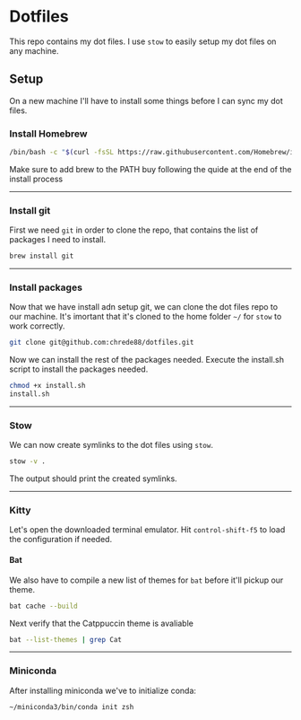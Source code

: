 # Dotfiles

This repo contains my dot files. I use `stow` to easily setup my dot files on any machine.

## Setup
On a new machine I'll have to install some things before I can sync my dot files.

### Install Homebrew
```zsh
/bin/bash -c "$(curl -fsSL https://raw.githubusercontent.com/Homebrew/install/HEAD/install.sh)"
```
Make sure to add brew to the PATH buy following the quide at the end of the install process

---
### Install git

First we need `git` in order to clone the repo, that contains the list of packages I need to install.

```zsh
brew install git
```

---

### Install packages
Now that we have install adn setup git, we can clone the dot files repo to our machine. It's imortant that it's cloned to the home folder `~/` for `stow` to work correctly.

```zsh
git clone git@github.com:chrede88/dotfiles.git
```

Now we can install the rest of the packages needed. Execute the install.sh script to install the packages needed.

```zsh
chmod +x install.sh
install.sh
```

---

### Stow
We can now create symlinks to the dot files using `stow`.

```zsh
stow -v .
```

The output should print the created symlinks.

---

### Kitty
Let's open the downloaded terminal emulator.
Hit `control-shift-f5` to load the configuration if needed.

#### Bat
We also have to compile a new list of themes for `bat` before it'll pickup our theme.

```zsh
bat cache --build
```
Next verify that the Catppuccin theme is avaliable

```zsh
bat --list-themes | grep Cat
```
---

### Miniconda
After installing miniconda we've to initialize conda:

```zsh
~/miniconda3/bin/conda init zsh
```